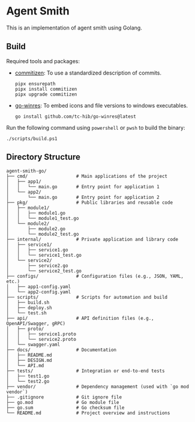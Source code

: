 # Agent Smith
This is an implementation of agent smith using Golang.

## Build
Required tools and packages:

- [commitizen](https://commitizen-tools.github.io/commitizen/): To use a standardized description of commits.
  ```
  pipx ensurepath
  pipx install commitizen
  pipx upgrade commitizen
  ```

- [go-winres](https://github.com/tc-hib/go-winres): To embed icons and file versions to windows executables.
  ```
  go install github.com/tc-hib/go-winres@latest
  ```

Run the following command using `powershell` or `pwsh` to build the binary:
```
./scripts/build.ps1
```

## Directory Structure
```
agent-smith-go/
├── cmd/                  # Main applications of the project
│   ├── app1/
│   │   └── main.go       # Entry point for application 1
│   └── app2/
│       └── main.go       # Entry point for application 2
├── pkg/                  # Public libraries and reusable code
│   ├── module1/
│   │   ├── module1.go
│   │   └── module1_test.go
│   └── module2/
│       ├── module2.go
│       └── module2_test.go
├── internal/             # Private application and library code
│   ├── service1/
│   │   ├── service1.go
│   │   └── service1_test.go
│   └── service2/
│       ├── service2.go
│       └── service2_test.go
├── configs/              # Configuration files (e.g., JSON, YAML, etc.)
│   ├── app1-config.yaml
│   └── app2-config.yaml
├── scripts/              # Scripts for automation and build
│   ├── build.sh
│   ├── deploy.sh
│   └── test.sh
├── api/                  # API definition files (e.g., OpenAPI/Swagger, gRPC)
│   ├── proto/
│   │   ├── service1.proto
│   │   └── service2.proto
│   └── swagger.yaml
├── docs/                 # Documentation
│   ├── README.md
│   ├── DESIGN.md
│   └── API.md
├── tests/                # Integration or end-to-end tests
│   ├── test1.go
│   └── test2.go
├── vendor/               # Dependency management (used with `go mod vendor`)
├── .gitignore            # Git ignore file
├── go.mod                # Go module file
├── go.sum                # Go checksum file
└── README.md             # Project overview and instructions
```
